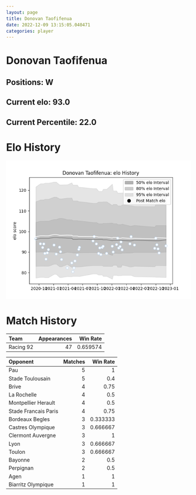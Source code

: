 ```yaml
---  
layout: page  
title: Donovan Taofifenua  
date: 2022-12-09 13:15:05.040471  
categories: player  
---
```

# Donovan Taofifenua

## Positions: W

## Current elo: 93.0

## Current Percentile: 22.0

# Elo History


![elo history](history_DonovanTaofifenua.png)
# Match History


| Team      |   Appearances |   Win Rate |
|:----------|--------------:|-----------:|
| Racing 92 |            47 |   0.659574 |

| Opponent             |   Matches |   Win Rate |
|:---------------------|----------:|-----------:|
| Pau                  |         5 |   1        |
| Stade Toulousain     |         5 |   0.4      |
| Brive                |         4 |   0.75     |
| La Rochelle          |         4 |   0.5      |
| Montpellier Herault  |         4 |   0.5      |
| Stade Francais Paris |         4 |   0.75     |
| Bordeaux Begles      |         3 |   0.333333 |
| Castres Olympique    |         3 |   0.666667 |
| Clermont Auvergne    |         3 |   1        |
| Lyon                 |         3 |   0.666667 |
| Toulon               |         3 |   0.666667 |
| Bayonne              |         2 |   0.5      |
| Perpignan            |         2 |   0.5      |
| Agen                 |         1 |   1        |
| Biarritz Olympique   |         1 |   1        |